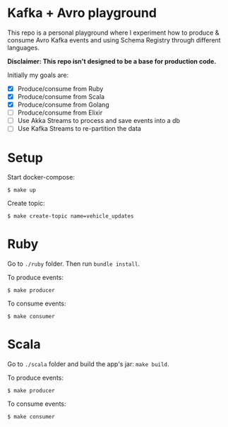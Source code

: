 # Kafka + Avro playground

This repo is a personal playground where I experiment how to produce & consume
Avro Kafka events and using Schema Registry through different languages.

**Disclaimer: This repo isn't designed to be a base for production code.**

Initially my goals are:
- [x] Produce/consume from Ruby
- [x] Produce/consume from Scala
- [x] Produce/consume from Golang
- [ ] Produce/consume from Elixir
- [ ] Use Akka Streams to process and save events into a db
- [ ] Use Kafka Streams to re-partition the data

# Setup

Start docker-compose:
```
$ make up
```

Create topic:
```
$ make create-topic name=vehicle_updates
```

# Ruby

Go to `./ruby` folder. Then run `bundle install`.

To produce events:
```
$ make producer
```

To consume events:
```
$ make consumer
```

# Scala

Go to `./scala` folder and build the app's jar: `make build`.

To produce events:
```
$ make producer
```

To consume events:
```
$ make consumer
```
